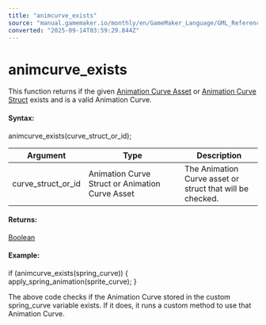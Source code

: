 ```yaml
---
title: "animcurve_exists"
source: "manual.gamemaker.io/monthly/en/GameMaker_Language/GML_Reference/Asset_Management/Animation_Curves/animcurve_exists.htm"
converted: "2025-09-14T03:59:29.844Z"
---
```


# animcurve\_exists

This function returns if the given [Animation Curve Asset](../../../../The_Asset_Editors/Animation_Curves.md) or [Animation Curve Struct](animcurve_get.md) exists and is a valid Animation Curve.

#### Syntax:

animcurve\_exists(curve\_struct\_or\_id);

| Argument | Type | Description |
| --- | --- | --- |
| curve_struct_or_id | Animation Curve Struct or Animation Curve Asset | The Animation Curve asset or struct that will be checked. |

#### Returns:

[Boolean](../../../GML_Overview/Data_Types.md)

#### Example:

if (animcurve\_exists(spring\_curve))
{
    apply\_spring\_animation(sprite\_curve);
}

The above code checks if the Animation Curve stored in the custom spring\_curve variable exists. If it does, it runs a custom method to use that Animation Curve.